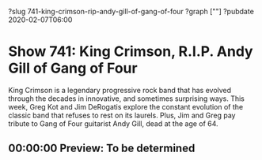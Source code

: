 ?slug 741-king-crimson-rip-andy-gill-of-gang-of-four
?graph [""]
?pubdate 2020-02-07T06:00

# Show 741: King Crimson, R.I.P. Andy Gill of Gang of Four

King Crimson is a legendary progressive rock band that has evolved through the decades in innovative, and sometimes surprising ways. This week, Greg Kot and Jim DeRogatis explore the constant evolution of the classic band that refuses to rest on its laurels. Plus, Jim and Greg pay tribute to Gang of Four guitarist Andy Gill, dead at the age of 64.

## 00:00:00 Preview: To be determined